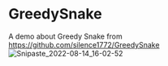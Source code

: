 # GreedySnake
A demo about Greedy Snake from https://github.com/silence1772/GreedySnake
![Snipaste_2022-08-14_16-02-52](https://user-images.githubusercontent.com/38159923/184530341-a190121f-7a29-4a68-8117-5698e4cf5e25.png)

